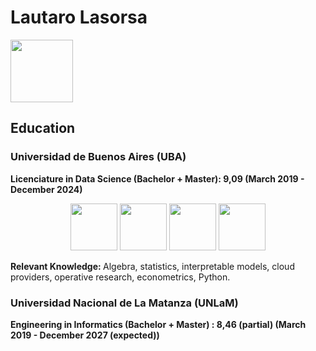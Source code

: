 <h1> Lautaro Lasorsa </h1>



<a ref="https://www.linkedin.com/in/lautaro-lasorsa/" > <img src="https://cdn.jsdelivr.net/gh/devicons/devicon@latest/icons/linkedin/linkedin-original-wordmark.svg" height=100 > </a>
          
<h2> Education </h2>

<h3> Universidad de Buenos Aires (UBA) </h3>

<b> Licenciature in Data Science (Bachelor + Master): 9,09 (March 2019 - December 2024)</b>

<div align="center">
    <img src="https://cdn.jsdelivr.net/gh/devicons/devicon@latest/icons/cplusplus/cplusplus-plain.svg" height=75 />
    <img src="https://cdn.jsdelivr.net/gh/devicons/devicon@latest/icons/python/python-original-wordmark.svg" height=75/>
    <img src="https://cdn.jsdelivr.net/gh/devicons/devicon@latest/icons/numpy/numpy-original-wordmark.svg" height=75/>
    <img src="https://cdn.jsdelivr.net/gh/devicons/devicon@latest/icons/pandas/pandas-original.svg" height=75/>
</div>

<b> Relevant Knowledge: </b> Algebra, statistics, interpretable models, cloud providers, operative research, econometrics, Python.

<h3> Universidad Nacional de La Matanza (UNLaM) </h3>

<b> Engineering in Informatics (Bachelor + Master) : 8,46 (partial) (March 2019 - December 2027 (expected)) </b>